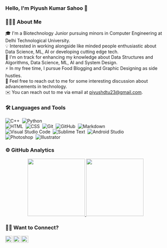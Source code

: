 ### **Hello, I'm Piyush Kumar Sahoo** 👋

### 👨🏻‍💻 About Me
🎓 I'm a Biotechnology Junior pursuing minors in Computer Engineering at Delhi Technological University.\
💡 Interested in working alongside like minded people enthusiastic about Data Science, ML, AI or developing cutting edge tech.\
🌱 I'm on track for enhancing my knowledge about Data Structures and Algorithms, Data Science, ML, AI and System Design.\
⚡ In my free time, I pursue Food Blogging and Graphic Designing as side hustles.\
💬 Feel free to reach out to me for some interesting discussion about advancements in technology.\
✉️ You can reach out to me via email at piyushdtu23@gmail.com.

### 🛠 Languages and Tools
![C++](https://img.shields.io/badge/-C++-05122A?style=flat&logo=C%2B%2B&logoColor=00599C)&nbsp;
![Python](https://img.shields.io/badge/-Python-05122A?style=flat&logo=python)&nbsp;
\
![HTML](https://img.shields.io/badge/-HTML-05122A?style=flat&logo=HTML5)&nbsp;
![CSS](https://img.shields.io/badge/-CSS-05122A?style=flat&logo=CSS3&logoColor=1572B6)&nbsp;
![Git](https://img.shields.io/badge/-Git-05122A?style=flat&logo=git)&nbsp;
![GitHub](https://img.shields.io/badge/-GitHub-05122A?style=flat&logo=github)&nbsp;
![Markdown](https://img.shields.io/badge/-Markdown-05122A?style=flat&logo=markdown)\
![Visual Studio Code](https://img.shields.io/badge/-Visual%20Studio%20Code-05122A?style=flat&logo=visual-studio-code&logoColor=007ACC)&nbsp;
![Sublime Text](https://img.shields.io/badge/-Sublime_Text-05122A?style=flat&logo=sublime-text&logoColor=FF9800)&nbsp;
![Android Studio](https://img.shields.io/badge/-Android_Studio-05122A?style=flat&logo=android-studio&logoColor=a4c639)\
![Photoshop](https://img.shields.io/badge/-Photoshop-05122A?style=flat&logo=adobe-photoshop)&nbsp;
![Illustrator](https://img.shields.io/badge/-Illustrator-05122A?style=flat&logo=adobe-illustrator)&nbsp;


### ⚙️ GitHub Analytics
<p align="center">
<a href="https://github.com/Pkscode">
  <img height="180em" src="https://github-readme-stats-eight-theta.vercel.app/api?username=Pkscode&show_icons=true&theme=algolia&include_all_commits=true&count_private=true"/>
  <img height="180em" src="https://github-readme-stats-eight-theta.vercel.app/api/top-langs/?username=Pkscode&layout=compact&langs_count=8&theme=algolia"/>
</a>
</p>

### 🤝🏻 Want to Connect?
<p align="center">
<a href="https://www.linkedin.com/in/piyush-kumar-sahoo-dtu/">
  <img align="left" alt="Piyush's LinkedIn" width="22px" src="https://www.flaticon.com/svg/static/icons/svg/1409/1409945.svg" />
</a>
<a href="https://github.com/Pkscode">
  <img align="left" alt="Piyush's GitHub" width="22px" src="https://www.flaticon.com/svg/static/icons/svg/270/270798.svg" />
</a>
<a href="https://www.instagram.com/piyush_kumar_sahoo_">
  <img align="left" alt="Piyush's Instagram" width="22px" src="https://www.flaticon.com/svg/static/icons/svg/1409/1409946.svg" />
</a>
